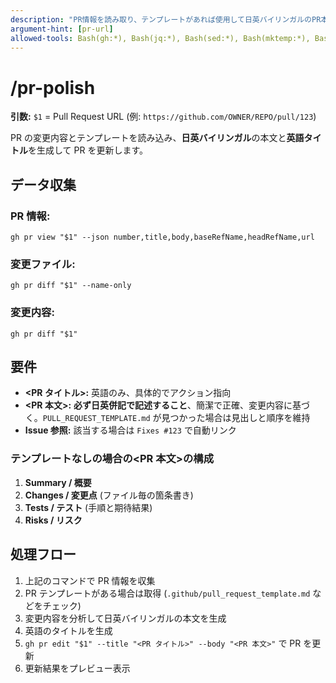```yaml
---
description: "PR情報を読み取り、テンプレートがあれば使用して日英バイリンガルのPR本文を生成し、英語タイトルを設定してPRを更新"
argument-hint: [pr-url]
allowed-tools: Bash(gh:*), Bash(jq:*), Bash(sed:*), Bash(mktemp:*), Bash(cat:*), Bash(rm:*)
---
```


# /pr-polish

**引数:** `$1` = Pull Request URL (例: `https://github.com/OWNER/REPO/pull/123`)

PR の変更内容とテンプレートを読み込み、**日英バイリンガル**の本文と**英語タイトル**を生成して PR を更新します。

## データ収集

### PR 情報:

`gh pr view "$1" --json number,title,body,baseRefName,headRefName,url`

### 変更ファイル:

`gh pr diff "$1" --name-only`

### 変更内容:

`gh pr diff "$1"`

## 要件

- **<PR タイトル>:** 英語のみ、具体的でアクション指向
- **<PR 本文>:** **必ず日英併記で記述すること**、簡潔で正確、変更内容に基づく。`PULL_REQUEST_TEMPLATE.md` が見つかった場合は見出しと順序を維持
- **Issue 参照:** 該当する場合は `Fixes #123` で自動リンク

### テンプレートなしの場合の<PR 本文>の構成

1. **Summary / 概要**
2. **Changes / 変更点** (ファイル毎の箇条書き)
3. **Tests / テスト** (手順と期待結果)
4. **Risks / リスク**

## 処理フロー

1. 上記のコマンドで PR 情報を収集
2. PR テンプレートがある場合は取得 (`.github/pull_request_template.md` などをチェック)
3. 変更内容を分析して日英バイリンガルの本文を生成
4. 英語のタイトルを生成
5. `gh pr edit "$1" --title "<PR タイトル>" --body "<PR 本文>"` で PR を更新
6. 更新結果をプレビュー表示
